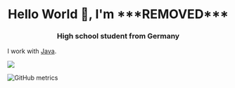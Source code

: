 <h1 align="center">
Hello World 👋, I'm ***REMOVED***
</h1>
<h3 align="center">High school student from Germany</h3>

I work with [Java](https://www.oracle.com/java/technologies/downloads/).

![](https://komarev.com/ghpvc/?username=***REMOVED***15)

![GitHub metrics](https://github.com/***REMOVED***15/***REMOVED***15/blob/main/github-metrics.svg)

